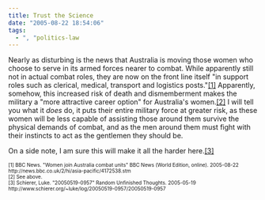 ```yaml
---
title: Trust the Science
date: "2005-08-22 18:54:06"
tags:
  - ", "politics-law
---
```

<p>Nearly as disturbing is the news that Australia is moving those women who choose to serve in its armed forces nearer to combat.  While apparently still not in actual combat roles, they are now on the front line itself "in support roles such as clerical, medical, transport and logistics posts."<a href="http://news.bbc.co.uk/2/hi/asia-pacific/4172538.stm">[1]</a> Apparently, somehow, this increased risk of death and dismemberment makes the military a "more attractive career option" for Australia's women.<a href="http://news.bbc.co.uk/2/hi/asia-pacific/4172538.stm">[2]</a> I will tell you what it <em>does</em> do, it puts their entire military force at greater risk, as these women will be less capable of assisting those around them survive the physical demands of combat, and as the men around them must fight with their instincts to act as the gentlemen they should be.</p>  <p>On a side note, I am sure this will make it all the harder here.<a href="http://www.schierer.org/~luke/log/20050519-0957/20050519-0957">[3]</a></p>  <font size="-2"> [1] BBC News.  "Women join Australia combat units" BBC News (World Edition, online).  2005-08-22 http://news.bbc.co.uk/2/hi/asia-pacific/4172538.stm <br  /> [2] See above. <br  /> [3] Schierer, Luke. "20050519-0957" Random Unfinished Thoughts.  2005-05-19 http://www.schierer.org/~luke/log/20050519-0957/20050519-0957 </font>

